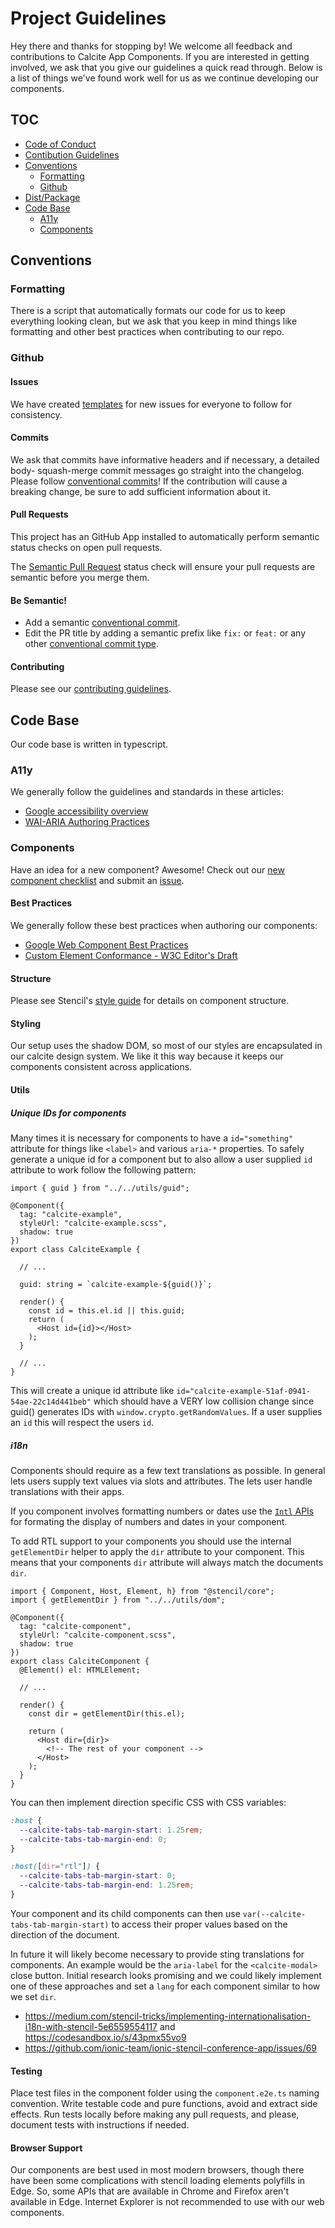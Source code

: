 # Project Guidelines

Hey there and thanks for stopping by! We welcome all feedback and contributions to Calcite App Components. If you are interested in getting involved, we ask that you give our guidelines a quick read through. Below is a list of things we've found work well for us as we continue developing our components.

## TOC

- [Code of Conduct](https://github.com/Esri/contributing/blob/master/CODE_OF_CONDUCT.md)
- [Contibution Guidelines](https://github.com/esri/contributing)
- [Conventions](#conventions)
  - [Formatting](#formatting)
  - [Github](#github)
- [Dist/Package](https://github.com/Esri/calcite-app-components/blob/master/GETTING_STARTED.md_)
- [Code Base](#code-base)
  - [A11y](#a11y)
  - [Components](#components)

## Conventions

### Formatting

There is a script that automatically formats our code for us to keep everything looking clean, but we ask that you keep in mind things like formatting and other best practices when contributing to our repo.

### Github

#### Issues

We have created [templates](https://github.com/Esri/calcite-app-components/issues/new/choose) for new issues for everyone to follow for consistency.

#### Commits

We ask that commits have informative headers and if necessary, a detailed body- squash-merge commit messages go straight into the changelog. Please follow [conventional commits](https://www.conventionalcommits.org/en/v1.0.0/)! If the contribution will cause a breaking change, be sure to add sufficient information about it.

#### Pull Requests

This project has an GitHub App installed to automatically perform semantic status checks on open pull requests.

The [Semantic Pull Request](https://github.com/probot/semantic-pull-requests) status check will ensure your pull requests are semantic before you merge them.

#### Be Semantic!

- Add a semantic [conventional commit](https://www.conventionalcommits.org/en/v1.0.0/).
- Edit the PR title by adding a semantic prefix like `fix:` or `feat:` or any other [conventional commit type](https://github.com/commitizen/conventional-commit-types/blob/master/index.json).

#### Contributing

Please see our [contributing guidelines](https://github.com/Esri/calcite-app-components/blob/master/CONTRIBUTING.md).

## Code Base

Our code base is written in typescript.

### A11y

We generally follow the guidelines and standards in these articles:

- [Google accessibility overview](https://developers.google.com/web/fundamentals/accessibility/)
- [WAI-ARIA Authoring Practices](https://www.w3.org/TR/wai-aria-practices-1.1/)

### Components

Have an idea for a new component? Awesome! Check out our [new component checklist](https://github.com/Esri/calcite-app-components/wiki/New-Component-Checklist) and submit an [issue](https://github.com/Esri/calcite-app-components/issues/new?assignees=&labels=new+component%2C+0+-+new%2C+architecture&template=new-component.md&title=New+Component%3A+).

#### Best Practices

We generally follow these best practices when authoring our components:

- [Google Web Component Best Practices](https://developers.google.com/web/fundamentals/web-components/best-practices)
- [Custom Element Conformance - W3C Editor's Draft](https://html.spec.whatwg.org/multipage/custom-elements.html)

#### Structure

Please see Stencil's [style guide](https://github.com/ionic-team/stencil/blob/master/STYLE_GUIDE.md) for details on component structure.

#### Styling

Our setup uses the shadow DOM, so most of our styles are encapsulated in our calcite design system. We like it this way because it keeps our components consistent across applications.

#### Utils

##### Unique IDs for components

Many times it is necessary for components to have a `id="something"` attribute for things like `<label>` and various `aria-*` properties. To safely generate a unique id for a component but to also allow a user supplied `id` attribute to work follow the following pattern:

```
import { guid } from "../../utils/guid";

@Component({
  tag: "calcite-example",
  styleUrl: "calcite-example.scss",
  shadow: true
})
export class CalciteExample {

  // ...

  guid: string = `calcite-example-${guid()}`;

  render() {
    const id = this.el.id || this.guid;
    return (
      <Host id={id}></Host>
    );
  }

  // ...
}
```

This will create a unique id attribute like `id="calcite-example-51af-0941-54ae-22c14d441beb"` which should have a VERY low collision change since guid() generates IDs with `window.crypto.getRandomValues`. If a user supplies an `id` this will respect the users `id`.

##### i18n

Components should require as a few text translations as possible. In general lets users supply text values via slots and attributes. The lets user handle translations with their apps.

If you component involves formatting numbers or dates use the [`Intl` APIs](https://developer.mozilla.org/en-US/docs/Web/JavaScript/Reference/Global_Objects/Intl) for formating the display of numbers and dates in your component.

To add RTL support to your components you should use the internal `getElementDir` helper to apply the `dir` attribute to your component. This means that your components `dir` attribute will always match the documents `dir`.

```tsx
import { Component, Host, Element, h} from "@stencil/core";
import { getElementDir } from "../../utils/dom";

@Component({
  tag: "calcite-component",
  styleUrl: "calcite-component.scss",
  shadow: true
})
export class CalciteComponent {
  @Element() el: HTMLElement;

  // ...

  render() {
    const dir = getElementDir(this.el);

    return (
      <Host dir={dir}>
        <!-- The rest of your component -->
      </Host>
    );
  }
}
```

You can then implement direction specific CSS with CSS variables:

```scss
:host {
  --calcite-tabs-tab-margin-start: 1.25rem;
  --calcite-tabs-tab-margin-end: 0;
}

:host([dir="rtl"]) {
  --calcite-tabs-tab-margin-start: 0;
  --calcite-tabs-tab-margin-end: 1.25rem;
}
```

Your component and its child components can then use `var(--calcite-tabs-tab-margin-start)` to access their proper values based on the direction of the document.

In future it will likely become necessary to provide sting translations for components. An example would be the `aria-label` for the `<calcite-modal>` close button. Initial research looks promising and we could likely implement one of these approaches and set a `lang` for each component similar to how we set `dir`.

- https://medium.com/stencil-tricks/implementing-internationalisation-i18n-with-stencil-5e6559554117 and https://codesandbox.io/s/43pmx55vo9
- https://github.com/ionic-team/ionic-stencil-conference-app/issues/69

#### Testing

Place test files in the component folder using the `component.e2e.ts` naming convention. Write testable code and pure functions, avoid and extract side effects. Run tests locally before making any pull requests, and please, document tests with instructions if needed.

#### Browser Support

Our components are best used in most modern browsers, though there have been some complications with stencil loading elements polyfills in Edge. So, some APIs that are available in Chrome and Firefox aren't available in Edge. Internet Explorer is not recommended to use with our web components.
